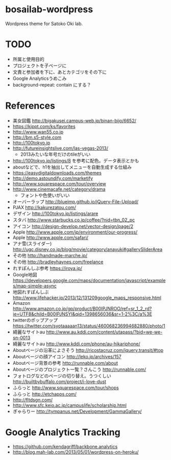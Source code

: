 bosailab-wordpress
==================

Wordpress theme for Satoko Oki lab.

# TODO

* 所属と使用目的
* プロジェクトを子ページに
* 文責と参加者を下に、あとカテゴリをその下に
* Google Analyticsうめこみ
* background-repeat: contain にする？


# References

* 美女図鑑 http://bigakusei.campus-web.jp/binan-bijo/6652/
* https://kippt.com/ks/favorites
* http://www.wan55.co.jp
* http://bm.s5-style.com
* http://100tokyo.jp
* http://futureinsightslive.com/las-vegas-2013/
  * 2013みたいな年号だけのtileがいい
* http://100tokyo.jp/listings/8 を参考に配色。データ表示とかも
* aboutなどで、h1を抽出してメニューを自動生成する仕組み
* https://easydigitaldownloads.com/themes
* http://demo.astoundify.com/marketify
* http://www.squarespace.com/tour/overview
* http://www.cinemacafe.net/category/drama
  * フォントや色使いがいい
* オーバーラップ http://blueimp.github.io/jQuery-File-Upload/
* PJAX http://kakurezatou.com/
* デザイン http://100tokyo.jp/listings/arare
* スタバ http://www.starbucks.co.jp/coffee/?nid=tbn_02_pc
* アイコン http://design-develop.net/vector-design/page/2
* Apple http://www.apple.com/jp/environment/our-progress/
* Apple http://www.apple.com/safari/
* アナ雪(スライダー) http://ugc.disney.co.jp/blog/movie/category/anayuki#gallerySliderArea
* その他 http://handmade-marche.jp/
* その他 http://bradleyhaynes.com/freelance
* れすぽんしぶ参考 https://iroya.jp/
* Google地図 https://developers.google.com/maps/documentation/javascript/examples/map-simple-async
* 地図れすぽんしぶ http://www.lifehacker.jp/2013/12/131209google_maps_responsive.html
* Amazon http://www.amazon.co.jp/gp/product/B00IPJNROO/ref=sr_1_2_rd?ie=UTF8&child=B00IPJNSYI&qid=1398656036&sr=1-2%3C/a%3E
* twitterのポップアップ https://twitter.com/syotaaaaan13/status/460068236994682880/photo/1
* 綺麗なサイトau http://www.au.kddi.com/content/utapass/?bid=we-we-sn-0013
* 綺麗なサイトau http://www.kddi.com/phone/au-hikariphone/
* Aboutページの沿革によさそう http://ricostacruz.com/jquery.transit/#top
* Aboutページの顔アイコン http://leko.jp/archives/157
* Aboutページ背景の参考 http://runnable.com/about
* Aboutページのプロジェクト一覧？さんこう http://runnable.com/
* フォトログなどのページの切り替え。うつくしい http://builtbybuffalo.com/project/i-love-dust
* ふらっと http://www.squarespace.com/tour/shops
* ふらっと http://etchapps.com/
* http://fltdsgn.com/
* http://www.sfc.keio.ac.jp/campuslife/scholarship.html
* ぎゃらりー http://tympanus.net/Development/GammaGallery/


# Google Analytics Tracking

* https://github.com/kendagriff/backbone.analytics
* http://blog.mah-lab.com/2013/05/01/wordpress-on-heroku/
